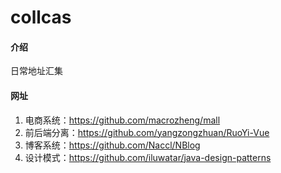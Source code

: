 # collcas

#### 介绍
日常地址汇集

#### 网址
1. 电商系统：https://github.com/macrozheng/mall
2. 前后端分离：https://github.com/yangzongzhuan/RuoYi-Vue
3. 博客系统：https://github.com/Naccl/NBlog
4. 设计模式：https://github.com/iluwatar/java-design-patterns
